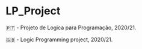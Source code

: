 # LP_Project

🇵🇹 - Projeto de Logica para Programação, 2020/21.
  
🇬🇧 - Logic Programming project, 2020/21.
